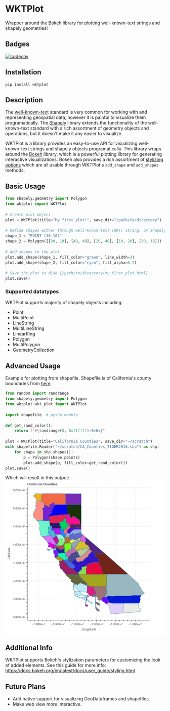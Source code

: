 # WKTPlot
Wrapper around the [Bokeh](https://github.com/bokeh/bokeh) library for plotting well-known-text strings and shapely geometries!

## Badges
[![codecov](https://codecov.io/gh/FuzzFoundation/WKTPlot/branch/main/graph/badge.svg?token=E1BJVWQLRE)](https://codecov.io/gh/FuzzFoundation/WKTPlot)

## Installation
```
pip install wktplot
```

## Description
The [well-known-text](https://en.wikipedia.org/wiki/Well-known_text_representation_of_geometry) standard is very common for working with and representing geospatial data, however it is painful to visualize them programatically. The [Shapely](https://github.com/shapely/shapely) library  extends the functionality of the well-known-text standard with a rich assortment of geometry objects and operations, but it doesn't make it any easier to visualize.

WKTPlot is a library provides an easy-to-use API for visualizing well-known-text strings and shapely objects programatically. This library wraps around the [Bokeh](https://github.com/bokeh/bokeh) library, which is a powerful plotting library for generating interactive visualizations. Bokeh also provides a rich assortment of [stylizing options](https://docs.bokeh.org/en/latest/docs/user_guide/styling.html) which are all usable through WKTPlot's `add_shape` and `add_shapes` methods.

## Basic Usage
``` python
from shapely.geometry import Polygon
from wktplot import WKTPlot

# Create plot object
plot = WKTPlot(title="My first plot!", save_dir="/path/to/directory")

# Define shapes either through well-known-text (WKT) string, or shapely object
shape_1 = "POINT (30 10)"
shape_2 = Polygon([[30, 10], [40, 40], [20, 40], [10, 20], [30, 10]])

# Add shapes to the plot
plot.add_shape(shape_1, fill_color="green", line_width=3)
plot.add_shape(shape_2, fill_color="cyan", fill_alpha=0.7)

# Save the plot to disk [/path/to/directory/my_first_plot.html]
plot.save()
```

### Supported datatypes
WKTPlot supports majority of shapely objects including:
* Point
* MultiPoint
* LineString
* MultiLineString
* LinearRing
* Polygon
* MultiPolygon
* GeometryCollection

## Advanced Usage
Example for plotting from shapefile. Shapefile is of California's county boundaries from [here](https://data.ca.gov/dataset/ca-geographic-boundaries).
```python
from random import randrange
from shapely.geometry import Polygon
from wktplot.wkt_plot import WKTPlot

import shapefile  # pyshp module

def get_rand_color():
    return f"#{randrange(0, 0xffffff):0>6x}"

plot = WKTPlot(title="California Counties", save_dir="~/scratch")
with shapefile.Reader("~/scratch/CA_Counties_TIGER2016.shp") as shp:
    for shape in shp.shapes():
        p = Polygon(shape.points)
        plot.add_shape(p, fill_color=get_rand_color())
plot.save()
```
Which will result in this output:
![CaliforniaCounties](docs/ca_counties.png)

## Additional Info
WKTPlot supports Bokeh's stylization parameters for customizing the look of added elements. See this guide for more info: https://docs.bokeh.org/en/latest/docs/user_guide/styling.html

## Future Plans
* Add native support for visualizing GeoDataframes and shapefiles.
* Make web view more interactive.
